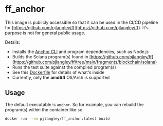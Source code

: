# ff_anchor

This image is publicly accessible so that it can be used in the CI/CD pipeline for
[https://github.com/pjlangley/ff](https://github.com/pjlangley/ff). It's purpose is not for general public usage.

Details:

- Installs the [Anchor CLI](https://www.anchor-lang.com/docs/references/cli) and program dependencies, such as Node.js
- Builds the Solana program(s) found in
  [https://github.com/pjlangley/ff](https://github.com/pjlangley/ff/tree/main/fragments/blockchain/solana)
- Runs the test suite against the compiled program(s)
- See this [Dockerfile](https://github.com/pjlangley/ff/blob/main/docker.anchor.ci.Dockerfile) for details of what's
  inside
- Currently, only the **amd64** OS/Arch is supported

## Usage

The default executable is `anchor`. So for example, you can rebuild the program(s) within the container like so:

```sh
docker run --rm pjlangley/ff_anchor:latest build
```
